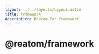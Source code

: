 ```yaml
---
layout: ../../layouts/Layout.astro
title: framework
description: Reatom for framework
---  
```

# @reatom/framework
